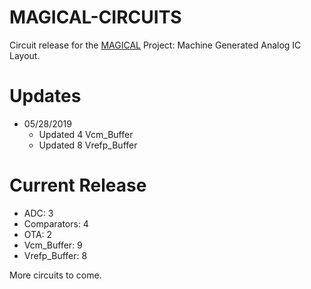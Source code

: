 # MAGICAL-CIRCUITS
Circuit release for the [MAGICAL](https://github.com/magical-eda/MAGICAL) 
Project: Machine Generated Analog IC Layout. 

# Updates
- 05/28/2019 
    - Updated 4 Vcm_Buffer
    - Updated 8 Vrefp_Buffer

# Current Release
- ADC: 3 
- Comparators: 4
- OTA: 2
- Vcm_Buffer: 9
- Vrefp_Buffer: 8

More circuits to come.
